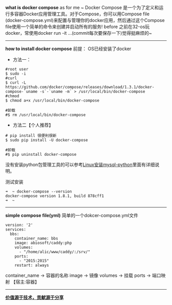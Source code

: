 **what  is docker compose**
as for me ~
Docker Compose 是一个为了定义和运行多容器Docker应用管理工具。对于Compose，你可以用Compose file (docker-compose.yml)来配置与管理你的docker应用，然后通过这个Compose file使用一个简单的命令来创建并启动所有的服务!
before
之前在32-os玩docker，常使用docker run -it ...(commit每次要保存一下)觉得挺麻烦的~
___

**how to install docker compose**
前提：
OS已经安装了docker
- 方法一：

~~~
#root user
$ sudo -i
#curl
$ curl -L https://github.com/docker/compose/releases/download/1.3.1/docker-compose-`uname -s`-`uname -m` > /usr/local/bin/docker-compose
#chmod
$ chmod a+x /usr/local/bin/docker-compose

#卸载
#$ rm /usr/local/bin/docker-compose
~~~

- 方法二【个人推荐】

~~~
# pip install 很便利很新
$ sudo pip install -U docker-compose

#卸载
#$ pip uninstall docker-compose
~~~
没有安装python包管理工具的可以参考[Linux安装mysql-python](http://www.jianshu.com/p/df610a488a19)里面有详细说明。

测试安装
~~~
➜  ~ docker-compose --version
docker-compose version 1.8.1, build 878cff1
➜  ~ 
~~~

___

**simple compose file(yml)**
简单的一个dokcer-compose.yml文件
~~~
version: '2'
services:
  bbs:
    container_name: bbs
    image: abiosoft/caddy:php
    volumes:
      - "/home/alic/www/caddy/:/srv/"
    ports:
      - "2015:2015"
    restart: always
~~~
container_name -> 容器的名称
image -> 镜像
volumes -> 挂载
ports -> 端口映射 【宿主:容器】


___



**[价值源于技术，贡献源于分享](https://github.com/alicfeng)**

